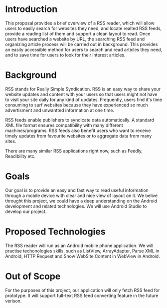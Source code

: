 # Introduction
This proposal provides a brief overview of a RSS reader, which will allow users to easily search for websites they need, and locate realted RSS feeds, provide a reading list of them and support a clean layout to read.  Once users have searched a website by URL, the searching RSS feed and organizing article process will be carried out in background.  This provides an easily accessible method for users to search and read articles they need, and to save time for users to look for their interest articles.

# Background
RSS stands for Really Simple Syndication. RSS is an easy way to share your website updates and content with your users so that users might not have to visit your site daily for any kind of updates. Frequently, users find it's time consuming to surf websites because they have experienced so much advertisment and unwantted information at one time.

RSS feeds enable publishers to syndicate data automatically. A standard XML file format ensures compatibility with many different machines/programs. RSS feeds also benefit users who want to receive timely updates from favourite websites or to aggregate data from many sites.

There are many similar RSS applications right now, such as Feedly, Readlbility etc.

# Goals
Our goal is to provide an easy and fast way to read useful information through a mobile device with clear and nice view of layout on it. We belive throught this project, we could have a deep understanding on the Android development and related technologies. We will use Android Studio to develop our project.

# Proposed Technologies
The RSS reader will run as an Android mobile phone application. We will practise techonologies skills, such as ListView, ArrayAdapter, Parse XML in Android, HTTP Request and Show WebSite Content in WebView in Android. 

# Out of Scope
For the purposes of this project, our application will only fetch RSS feed for prototype. It will support full-text RSS feed converting feature in the future verison.

